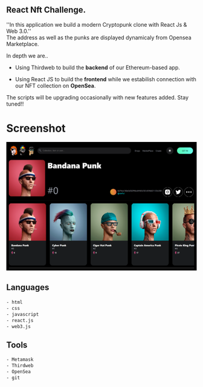 ## React Nft Challenge.

''In this application we build a modern Cryptopunk clone with React Js & Web 3.0.''<br>
The address as well as the punks are displayed dynamicaly from Opensea Marketplace.

In depth we are..

- Using Thirdweb to build the **backend** of our Ethereum-based app.

- Using React JS to build the **frontend** while we estabilish connection with our NFT collection on **OpenSea**.

The scripts will be upgrading occasionally with new features added. Stay tuned!!


# Screenshot

<img src="/src/assets/owner/screencapture-Modern-Crypto-Punks.png" alt="Alt text" title="Optional title">


## Languages
```
- html
- css
- javascript
- react.js
- web3.js
```


## Tools
```
- Metamask
- Thirdweb
- OpenSea
- git
```
